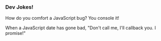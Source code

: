 ### Dev Jokes!

How do you comfort a JavaScript bug? You console it!

When a JavaScript date has gone bad, "Don't call me, I'll callback you. I promise!"
